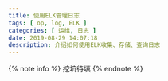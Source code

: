 ```yaml
---
title: 使用ELK管理日志
tags: [ op, log, ELK ]
categories: [ 运维, 日志 ]
date: 2019-08-29 14:07:18
description: 介绍如何使用ELK收集、存储、查询日志
---
```


{% note info %}
挖坑待填
{% endnote %}

